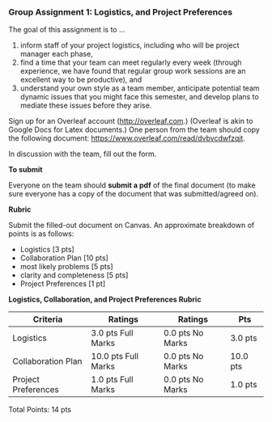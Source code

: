 ### Group Assignment 1: Logistics, and Project Preferences

The goal of this assignment is to ...

1. inform staff of your project logistics, including who will be project manager each phase,
2. find a time that your team can meet regularly every week (through experience, we have found that 
regular group work sessions are an excellent way to be productive), and
3. understand your own style as a team member, anticipate potential team dynamic issues that you might 
face this semester, and develop plans to mediate these issues before they arise.
 

Sign up for an Overleaf account (http://overleaf.com.) (Overleaf is akin to Google Docs for Latex documents.) 
One person from the team should copy the following document: https://www.overleaf.com/read/dvbvcdwfzqjt.

In discussion with the team, fill out the form.

**To submit**

Everyone on the team should **submit a pdf** of the final document (to make sure everyone has a copy of the document that was submitted/agreed on).

 
**Rubric**

Submit the filled-out document on Canvas. An approximate breakdown of points is as follows:

- Logistics [3 pts]
- Collaboration Plan [10 pts]
- most likely problems [5 pts]
- clarity and completeness [5 pts]
- Project Preferences [1 pt]

**Logistics, Collaboration, and Project Preferences Rubric** 

| Criteria            | Ratings   | Ratings | Pts      |
|---------------------|-----------|---------|----------|
| Logistics           | 3.0 pts Full Marks | 0.0 pts No Marks  | 3.0 pts  |
| Collaboration Plan  | 10.0 pts Full Marks | 0.0 pts No Marks | 10.0 pts |
| Project Preferences | 1.0 pts Full Marks | 0.0 pts No Marks  | 1.0 pts  |

Total Points: 14 pts
